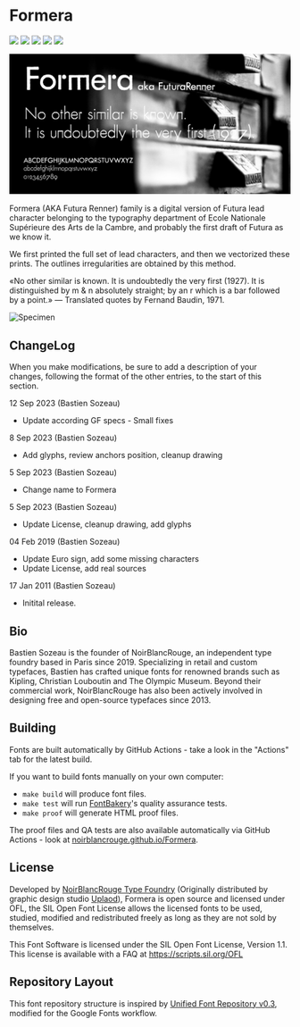 # Formera

[![][Fontbakery]](https://noirblancrouge.github.io/Formera/fontbakery/fontbakery-report.html)
[![][Universal]](https://noirblancrouge.github.io/Formera/fontbakery/fontbakery-report.html)
[![][GF Profile]](https://noirblancrouge.github.io/Formera/fontbakery/fontbakery-report.html)
[![][Outline Correctness]](https://noirblancrouge.github.io/Formera/fontbakery/fontbakery-report.html)
[![][Shaping]](https://noirblancrouge.github.io/Formera/fontbakery/fontbakery-report.html)

[Fontbakery]: https://img.shields.io/endpoint?url=https://noirblancrouge.github.io/Formera/fontbakery/overall.json
[GF Profile]: https://img.shields.io/endpoint?url=https://noirblancrouge.github.io/Formera/fontbakery/GoogleFonts.json
[Outline Correctness]: https://img.shields.io/endpoint?url=https://noirblancrouge.github.io/Formera/fontbakery/OutlineCorrectnessChecks.json
[Shaping]: https://img.shields.io/endpoint?url=https://noirblancrouge.github.io/Formera/fontbakery/ShapingChecks.json
[Universal]: https://img.shields.io/endpoint?url=https://noirblancrouge.github.io/Formera/fontbakery/Universal.json

![Cover](https://raw.githubusercontent.com/noirblancrouge/Formera/master/documentation/images/formera.jpg)

Formera (AKA Futura Renner) family is a digital version of Futura lead character belonging to the typography department of Ecole Nationale Supérieure des Arts de la Cambre, and probably the first draft of Futura as we know it.

We first printed the full set of lead characters, and then we vectorized these prints. The outlines irregularities are obtained by this method.

«No other similar is known. It is undoubtedly the very first (1927). It is distinguished by m &amp; n absolutely straight; by an r which is a bar followed by a point.» — Translated quotes by Fernand Baudin, 1971.

![Specimen](https://raw.githubusercontent.com/noirblancrouge/Formera/master/documentation/images/formera-charset.jpg)

## ChangeLog

When you make modifications, be sure to add a description of your changes,
following the format of the other entries, to the start of this section.

12 Sep 2023 (Bastien Sozeau)
- Update according GF specs - Small fixes

8 Sep 2023 (Bastien Sozeau)
- Add glyphs, review anchors position, cleanup drawing

5 Sep 2023 (Bastien Sozeau)
- Change name to Formera

5 Sep 2023 (Bastien Sozeau)
- Update License, cleanup drawing, add glyphs

04 Feb 2019 (Bastien Sozeau)
- Update Euro sign, add some missing characters
- Update License, add real sources

17 Jan 2011 (Bastien Sozeau)
- Initital release.

## Bio

Bastien Sozeau is the founder of NoirBlancRouge, an independent type foundry based in Paris since 2019. Specializing in retail and custom typefaces, Bastien has crafted unique fonts for renowned brands such as Kipling, Christian Louboutin and The Olympic Museum. Beyond their commercial work, NoirBlancRouge has also been actively involved in designing free and open-source typefaces since 2013.

## Building

Fonts are built automatically by GitHub Actions - take a look in the "Actions" tab for the latest build.

If you want to build fonts manually on your own computer:

* `make build` will produce font files.
* `make test` will run [FontBakery](https://github.com/googlefonts/fontbakery)'s quality assurance tests.
* `make proof` will generate HTML proof files.

The proof files and QA tests are also available automatically via GitHub Actions - look at [noirblancrouge.github.io/Formera](https://noirblancrouge.github.io/Formera).

## License

Developed by [NoirBlancRouge Type Foundry](https://noirblancrouge.com) (Originally distributed by graphic design studio [Uplaod](https://uplaod.fr)), Formera is open source and licensed under OFL, the SIL Open Font License allows the licensed fonts to be used, studied, modified and redistributed freely as long as they are not sold by themselves.

This Font Software is licensed under the SIL Open Font License, Version 1.1.
This license is available with a FAQ at
https://scripts.sil.org/OFL

## Repository Layout

This font repository structure is inspired by [Unified Font Repository v0.3](https://github.com/unified-font-repository/Unified-Font-Repository), modified for the Google Fonts workflow.
